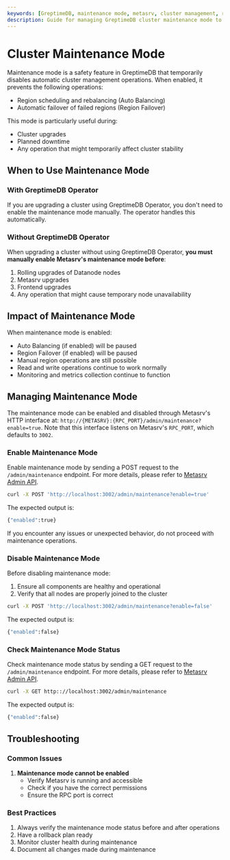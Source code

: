 ```yaml
---
keywords: [GreptimeDB, maintenance mode, metasrv, cluster management, region scheduling, auto balancing, failover, upgrade, maintenance]
description: Guide for managing GreptimeDB cluster maintenance mode to safely perform operations like upgrades and maintenance while preventing automatic region scheduling and failover.
---
```


# Cluster Maintenance Mode

Maintenance mode is a safety feature in GreptimeDB that temporarily disables automatic cluster management operations. When enabled, it prevents the following operations:
- Region scheduling and rebalancing (Auto Balancing)
- Automatic failover of failed regions (Region Failover)

This mode is particularly useful during:
- Cluster upgrades
- Planned downtime
- Any operation that might temporarily affect cluster stability


## When to Use Maintenance Mode

### With GreptimeDB Operator
If you are upgrading a cluster using GreptimeDB Operator, you don't need to enable the maintenance mode manually. The operator handles this automatically.

### Without GreptimeDB Operator
When upgrading a cluster without using GreptimeDB Operator, **you must manually enable Metasrv's maintenance mode before**:
1. Rolling upgrades of Datanode nodes
2. Metasrv upgrades
3. Frontend upgrades
4. Any operation that might cause temporary node unavailability


## Impact of Maintenance Mode

When maintenance mode is enabled:
- Auto Balancing (if enabled) will be paused
- Region Failover (if enabled) will be paused
- Manual region operations are still possible
- Read and write operations continue to work normally
- Monitoring and metrics collection continue to function

## Managing Maintenance Mode
The maintenance mode can be enabled and disabled through Metasrv's HTTP interface at: `http://{METASRV}:{RPC_PORT}/admin/maintenance?enable=true`. Note that this interface listens on Metasrv's `RPC_PORT`, which defaults to `3002`.

### Enable Maintenance Mode

Enable maintenance mode by sending a POST request to the `/admin/maintenance` endpoint. For more details, please refer to [Metasrv Admin API](/contributor-guide/metasrv/admin-api.md#maintenance-http-endpoint).

```bash
curl -X POST 'http://localhost:3002/admin/maintenance?enable=true'
```

The expected output is:
```bash
{"enabled":true}
```

If you encounter any issues or unexpected behavior, do not proceed with maintenance operations.

### Disable Maintenance Mode

Before disabling maintenance mode:
1. Ensure all components are healthy and operational
2. Verify that all nodes are properly joined to the cluster

```bash
curl -X POST 'http://localhost:3002/admin/maintenance?enable=false'
```

The expected output is:
```bash
{"enabled":false}
```

### Check Maintenance Mode Status

Check maintenance mode status by sending a GET request to the `/admin/maintenance` endpoint. For more details, please refer to [Metasrv Admin API](/contributor-guide/metasrv/admin-api.md#maintenance-http-endpoint).

```bash
curl -X GET http:://localhost:3002/admin/maintenance
```

The expected output is:
```bash
{"enabled":false}
```

## Troubleshooting

### Common Issues

1. **Maintenance mode cannot be enabled**
   - Verify Metasrv is running and accessible
   - Check if you have the correct permissions
   - Ensure the RPC port is correct

### Best Practices

1. Always verify the maintenance mode status before and after operations
2. Have a rollback plan ready
3. Monitor cluster health during maintenance
4. Document all changes made during maintenance
